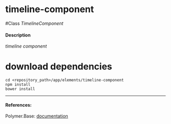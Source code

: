timeline-component
=========


#Class
*TimelineComponent*

#### Description
*timeline component*

# download dependencies
```
cd <repository_path>/app/elements/timeline-component
npm install
bower install
```

____________
#### References:
Polymer.Base: [documentation](http://polymer.github.io/polymer/)



